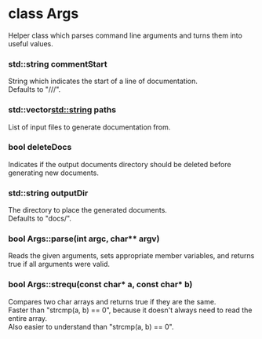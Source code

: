 # class Args
Helper class which parses command line arguments and turns them into useful values.

### std::string commentStart
String which indicates the start of a line of documentation.<br>
Defaults to "///".

### std::vector<std::string> paths
List of input files to generate documentation from.

### bool deleteDocs
Indicates if the output documents directory should be deleted before generating new documents.

### std::string outputDir
The directory to place the generated documents.<br>
Defaults to "docs/".

### bool Args::parse(int argc, char\*\* argv)
Reads the given arguments, sets appropriate member variables,
and returns true if all arguments were valid.

### bool Args::strequ(const char\* a, const char\* b)
Compares two char arrays and returns true if they are the same.<br>
Faster than "strcmp(a, b) == 0", because it doesn't always need to read the entire array.<br>
Also easier to understand than "strcmp(a, b) == 0".

